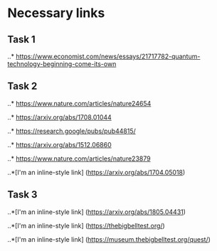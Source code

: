 # Necessary links

## Task 1
..* <https://www.economist.com/news/essays/21717782-quantum-technology-beginning-come-its-own>

## Task 2
..* <https://www.nature.com/articles/nature24654>

..* <https://arxiv.org/abs/1708.01044>

..* <https://research.google/pubs/pub44815/>

..* <https://arxiv.org/abs/1512.06860>

..* <https://www.nature.com/articles/nature23879>

..*[I'm an inline-style link]
(https://arxiv.org/abs/1704.05018)

## Task 3
..*[I'm an inline-style link]
(https://arxiv.org/abs/1805.04431)

..*[I'm an inline-style link]
(https://thebigbelltest.org/)

..*[I'm an inline-style link]
(https://museum.thebigbelltest.org/quest/)







